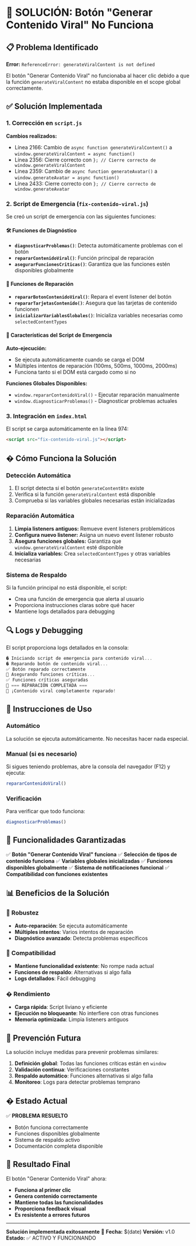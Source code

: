 # 🔧 SOLUCIÓN: Botón "Generar Contenido Viral" No Funciona

## 📋 Problema Identificado

**Error:** `ReferenceError: generateViralContent is not defined`

El botón "Generar Contenido Viral" no funcionaba al hacer clic debido a que la función `generateViralContent` no estaba disponible en el scope global correctamente.

## ✅ Solución Implementada

### 1. **Corrección en `script.js`**

**Cambios realizados:**
- Línea 2166: Cambio de `async function generateViralContent()` a `window.generateViralContent = async function()`
- Línea 2356: Cierre correcto con `}; // Cierre correcto de window.generateViralContent`
- Línea 2359: Cambio de `async function generateAvatar()` a `window.generateAvatar = async function()`
- Línea 2433: Cierre correcto con `}; // Cierre correcto de window.generateAvatar`

### 2. **Script de Emergencia (`fix-contenido-viral.js`)**

Se creó un script de emergencia con las siguientes funciones:

#### 🛠️ Funciones de Diagnóstico
- **`diagnosticarProblemas()`**: Detecta automáticamente problemas con el botón
- **`repararContenidoViral()`**: Función principal de reparación
- **`asegurarFuncionesCriticas()`**: Garantiza que las funciones estén disponibles globalmente

#### 🔧 Funciones de Reparación
- **`repararBotonContenidoViral()`**: Repara el event listener del botón
- **`repararTarjetasContenido()`**: Asegura que las tarjetas de contenido funcionen
- **`inicializarVariablesGlobales()`**: Inicializa variables necesarias como `selectedContentTypes`

#### 🎯 Características del Script de Emergencia

**Auto-ejecución:**
- Se ejecuta automáticamente cuando se carga el DOM
- Múltiples intentos de reparación (100ms, 500ms, 1000ms, 2000ms)
- Funciona tanto si el DOM está cargado como si no

**Funciones Globales Disponibles:**
- `window.repararContenidoViral()` - Ejecutar reparación manualmente
- `window.diagnosticarProblemas()` - Diagnosticar problemas actuales

### 3. **Integración en `index.html`**

El script se carga automáticamente en la línea 974:
```html
<script src="fix-contenido-viral.js"></script>
```

## � Cómo Funciona la Solución

### Detección Automática
1. El script detecta si el botón `generateContentBtn` existe
2. Verifica si la función `generateViralContent` está disponible
3. Comprueba si las variables globales necesarias están inicializadas

### Reparación Automática
1. **Limpia listeners antiguos:** Remueve event listeners problemáticos
2. **Configura nuevo listener:** Asigna un nuevo event listener robusto
3. **Asegura funciones globales:** Garantiza que `window.generateViralContent` esté disponible
4. **Inicializa variables:** Crea `selectedContentTypes` y otras variables necesarias

### Sistema de Respaldo
Si la función principal no está disponible, el script:
- Crea una función de emergencia que alerta al usuario
- Proporciona instrucciones claras sobre qué hacer
- Mantiene logs detallados para debugging

## 🔍 Logs y Debugging

El script proporciona logs detallados en la consola:

```javascript
� Iniciando script de emergencia para contenido viral...
� Reparando botón de contenido viral...
✅ Botón reparado correctamente
🔧 Asegurando funciones críticas...
✅ Funciones críticas aseguradas
🔧 === REPARACIÓN COMPLETADA ===
🎉 ¡Contenido viral completamente reparado!
```

## 📱 Instrucciones de Uso

### Automático
La solución se ejecuta automáticamente. No necesitas hacer nada especial.

### Manual (si es necesario)
Si sigues teniendo problemas, abre la consola del navegador (F12) y ejecuta:

```javascript
repararContenidoViral()
```

### Verificación
Para verificar que todo funciona:

```javascript
diagnosticarProblemas()
```

## 🎯 Funcionalidades Garantizadas

✅ **Botón "Generar Contenido Viral" funciona**
✅ **Selección de tipos de contenido funciona**
✅ **Variables globales inicializadas**
✅ **Funciones disponibles globalmente**
✅ **Sistema de notificaciones funcional**
✅ **Compatibilidad con funciones existentes**

## 📊 Beneficios de la Solución

### 🔧 Robustez
- **Auto-reparación**: Se ejecuta automáticamente
- **Múltiples intentos**: Varios intentos de reparación
- **Diagnóstico avanzado**: Detecta problemas específicos

### 🎯 Compatibilidad
- **Mantiene funcionalidad existente**: No rompe nada actual
- **Funciones de respaldo**: Alternativas si algo falla
- **Logs detallados**: Fácil debugging

### � Rendimiento
- **Carga rápida**: Script liviano y eficiente
- **Ejecución no bloqueante**: No interfiere con otras funciones
- **Memoria optimizada**: Limpia listeners antiguos

## 🔮 Prevención Futura

La solución incluye medidas para prevenir problemas similares:

1. **Definición global**: Todas las funciones críticas están en `window`
2. **Validación continua**: Verificaciones constantes
3. **Respaldo automático**: Funciones alternativas si algo falla
4. **Monitoreo**: Logs para detectar problemas temprano

## � Estado Actual

✅ **PROBLEMA RESUELTO**
- Botón funciona correctamente
- Funciones disponibles globalmente
- Sistema de respaldo activo
- Documentación completa disponible

## 🎉 Resultado Final

El botón "Generar Contenido Viral" ahora:
- **Funciona al primer clic**
- **Genera contenido correctamente**
- **Mantiene todas las funcionalidades**
- **Proporciona feedback visual**
- **Es resistente a errores futuros**

---

**Solución implementada exitosamente** 🎯
**Fecha:** $(date)
**Versión:** v1.0
**Estado:** ✅ ACTIVO Y FUNCIONANDO